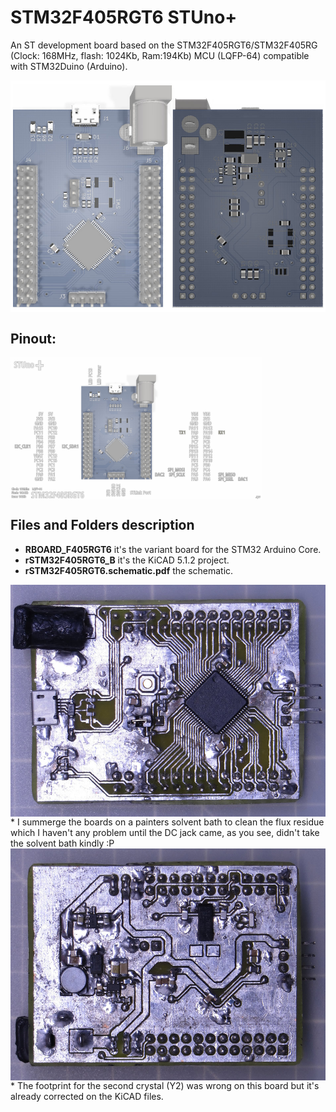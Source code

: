 # STM32F405RGT6 STUno+

An ST development board based on the STM32F405RGT6/STM32F405RG (Clock: 168MHz, flash: 1024Kb, Ram:194Kb) MCU (LQFP-64) compatible with STM32Duino (Arduino).

<img align="top" src="rSTM32F405RGT6.main.jpg" />

## Pinout:

<img align="top" width=80% src="rSTM32F405RGT6.pinout.jpg" />


## Files and Folders description

- **RBOARD_F405RGT6** it's the variant board for the STM32 Arduino Core.
- **rSTM32F405RGT6_B** it's the KiCAD 5.1.2 project.
- **rSTM32F405RGT6.schematic.pdf** the schematic.


<img align="top" src="rSTM32F405RGT6.front.jpg" />
* I summerge the boards on a painters solvent bath to clean the flux residue which I haven't any problem until the DC jack came, as you see, didn't take the solvent bath kindly :P


<img align="top" src="rSTM32F405RGT6.back.jpg" />
* The footprint for the second crystal (Y2) was wrong on this board but it's already corrected on the KiCAD files.
